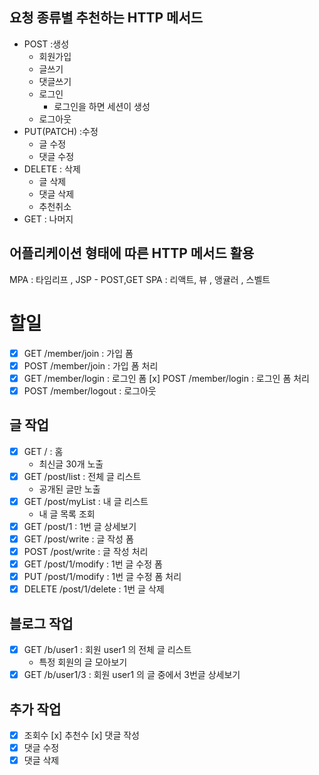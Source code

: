 ## 요청 종류별 추천하는 HTTP 메서드 
- POST :생성
  - 회원가입
  - 글쓰기
  - 댓글쓰기
  - 로그인
    - 로그인을 하면 세션이 생성
  - 로그아웃
- PUT(PATCH) :수정
  - 글 수정
  - 댓글 수정
- DELETE : 삭제
  - 글 삭제
  - 댓글 삭제
  - 추천취소
- GET : 나머지

## 어플리케이션 형태에 따른 HTTP 메서드 활용 
MPA : 타임리프 , JSP 
    - POST,GET 
SPA : 리액트, 뷰 , 앵귤러 , 스벨트

# 할일

- [x] GET /member/join : 가입 폼
- [x] POST /member/join : 가입 폼 처리
- [x] GET /member/login : 로그인 폼
  [x] POST /member/login : 로그인 폼 처리
- [x] POST /member/logout : 로그아웃

## 글 작업

- [x] GET / : 홈
  - 최신글 30개 노출
- [x] GET /post/list : 전체 글 리스트
  - 공개된 글만 노출
- [x] GET /post/myList : 내 글 리스트
  - 내 글 목록 조회
- [x] GET /post/1 : 1번 글 상세보기
- [x] GET /post/write : 글 작성 폼
- [x] POST /post/write : 글 작성 처리
- [x] GET /post/1/modify : 1번 글 수정 폼
- [x] PUT /post/1/modify : 1번 글 수정 폼 처리
- [x] DELETE /post/1/delete : 1번 글 삭제

## 블로그 작업

- [x] GET /b/user1 : 회원 user1 의 전체 글 리스트
  - 특정 회원의 글 모아보기
- [x] GET /b/user1/3 : 회원 user1 의 글 중에서 3번글 상세보기

## 추가 작업
- [x] 조회수
  [x] 추천수
  [x] 댓글 작성
- [x] 댓글 수정
- [x] 댓글 삭제